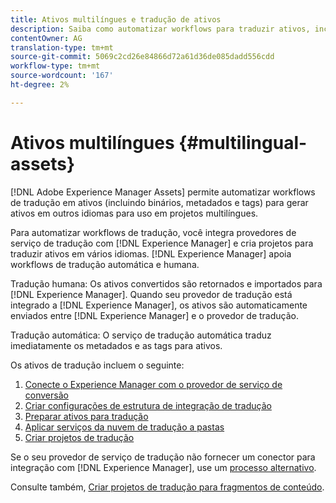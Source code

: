 ```yaml
---
title: Ativos multilíngues e tradução de ativos
description: Saiba como automatizar workflows para traduzir ativos, incluindo binários, metadados e tags em vários idiomas.
contentOwner: AG
translation-type: tm+mt
source-git-commit: 5069c2cd26e84866d72a61d36de085dadd556cdd
workflow-type: tm+mt
source-wordcount: '167'
ht-degree: 2%

---
```



# Ativos multilíngues {#multilingual-assets}

[!DNL Adobe Experience Manager Assets] permite automatizar workflows de tradução em ativos (incluindo binários, metadados e tags) para gerar ativos em outros idiomas para uso em projetos multilíngues.

Para automatizar workflows de tradução, você integra provedores de serviço de tradução com [!DNL Experience Manager] e cria projetos para traduzir ativos em vários idiomas. [!DNL Experience Manager] apoia workflows de tradução automática e humana.

Tradução humana: Os ativos convertidos são retornados e importados para [!DNL Experience Manager]. Quando seu provedor de tradução está integrado a [!DNL Experience Manager], os ativos são automaticamente enviados entre [!DNL Experience Manager] e o provedor de tradução.

Tradução automática: O serviço de tradução automática traduz imediatamente os metadados e as tags para ativos.

Os ativos de tradução incluem o seguinte:

1. [Conecte o Experience Manager com o provedor de serviço de conversão](/help/sites-administering/tc-tic.md#connecting-to-a-translation-service-provider)
1. [Criar configurações de estrutura de integração de tradução](/help/sites-administering/tc-tic.md)
1. [Preparar ativos para tradução](preparing-assets-for-translation.md)
1. [Aplicar serviços da nuvem de tradução a pastas](transition-cloud-services.md)
1. [Criar projetos de tradução](translation-projects.md)

Se o seu provedor de serviço de tradução não fornecer um conector para integração com [!DNL Experience Manager], use um [processo alternativo](/help/sites-administering/tc-manage.md#exporting-a-translation-job).

Consulte também, [Criar projetos de tradução para fragmentos de conteúdo](creating-translation-projects-for-content-fragments.md).
